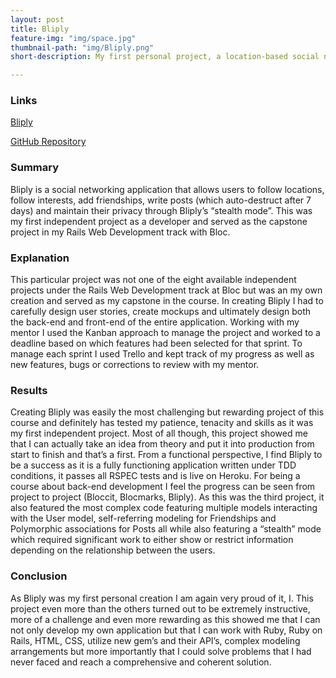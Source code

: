 ```yaml
---
layout: post
title: Bliply
feature-img: "img/space.jpg"
thumbnail-path: "img/Bliply.png"
short-description: My first personal project, a location-based social networking application.

---
```

### Links
<a href="https://bliply.herokuapp.com">Bliply</a>

<a href="https://github.com/swentling87/Bliply">GitHub Repository</a>

### Summary

Bliply is a social networking application that allows users to follow locations, follow interests, add friendships, write posts (which auto-destruct after 7 days) and maintain their privacy through Bliply’s “stealth mode”. This was my first independent project as a developer and served as the capstone project in my Rails Web Development track with Bloc.

### Explanation

This particular project was not one of the eight available independent projects under the Rails Web Development track at Bloc but was an my own creation and served as my capstone in the course. In creating Bliply I had to carefully design user stories, create mockups and ultimately design both the back-end and front-end of the entire application. Working with my mentor I used the Kanban approach to manage the project and worked to a deadline based on which features had been selected for that sprint. To manage each sprint I used Trello and kept track of my progress as well as new features, bugs or corrections to review with my mentor.

### Results

Creating Bliply was easily the most challenging but rewarding project of this course and definitely has tested my patience, tenacity and skills as it was my first independent project. Most of all though, this project showed me that I can actually take an idea from theory and put it into production from start to finish and that’s a first. From a functional perspective, I find Bliply to be a success as it is a fully functioning application written under TDD conditions, it passes all RSPEC tests and is live on Heroku. For being a course about back-end development I feel the progress can be seen from project to project (Bloccit, Blocmarks, Bliply). As this was the third project, it also featured the most complex code featuring multiple models interacting with the User model, self-referring modeling for Friendships and Polymorphic associations for Posts all while also featuring a “stealth” mode which required significant work to either show or restrict information depending on the relationship between the users.

### Conclusion

As Bliply was my first personal creation I am again very proud of it, I. This project even more than the others turned out to be extremely instructive, more of a challenge and even more rewarding as this showed me that I can not only develop my own application but that I can work with Ruby, Ruby on Rails, HTML, CSS, utilize new gem’s and their API’s, complex modeling arrangements but more importantly that I could solve problems that I had never faced and reach a comprehensive and coherent solution.
